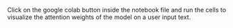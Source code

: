 Click on the google colab button inside the notebook file and run the cells to visualize the attention weights of the model on a user input text.
